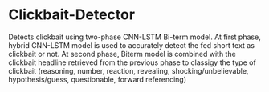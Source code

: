 # Clickbait-Detector
Detects clickbait using two-phase CNN-LSTM Bi-term model. At first phase, hybrid CNN-LSTM model is used to accurately detect the fed short text as clickbait or not. At second phase, Biterm model is combined with the clickbait headline retrieved from the previous phase to classigy the type of clickbait (reasoning, number, reaction, revealing, shocking/unbelievable, hypothesis/guess, questionable, forward referencing)
